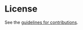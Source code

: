 # License

See the
[guidelines for contributions](https://github.com/ace-wg/ace-oscore-gm-admin/blob/master/CONTRIBUTING.md).
